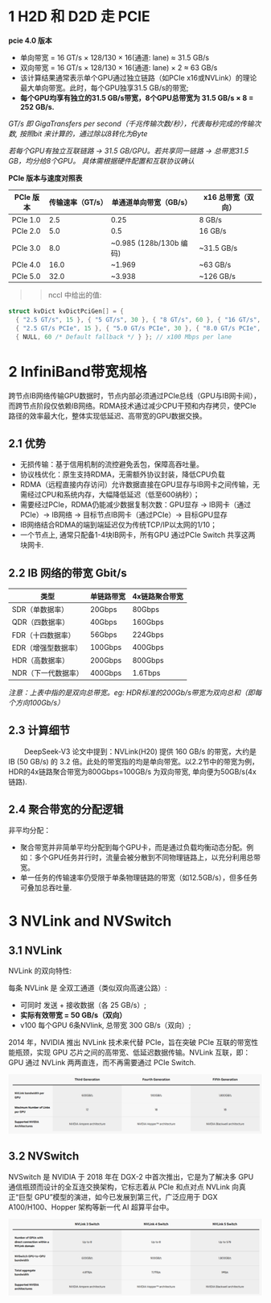 # 1 H2D 和 D2D 走 PCIE

**pcie 4.0 版本**

- 单向带宽 = 16 GT/s × 128/130 × 16(通道: lane) ≈ 31.5 GB/s
- 双向带宽 = 16 GT/s × 128/130 × 16(通道: lane) × 2 ≈ 63 GB/s
- 该计算结果通常表示单个GPU通过独立链路（如PCIe x16或NVLink）的理论最大单向带宽。此时，每个GPU独享31.5 GB/s的带宽;
- **每个GPU均享有独立的31.5 GB/s带宽，8个GPU总带宽为 31.5 GB/s × 8 = 252 GB/s.**

*GT/s 即 GigaTransfers per second（千兆传输次数/秒），代表每秒完成的传输次数, 按照bit 来计算的，通过除以8转化为Byte* <br>

*若每个GPU有独立互联链路 → 31.5 GB/GPU。若共享同一链路 → 总带宽31.5 GB，均分给8个GPU。 具体需根据硬件配置和互联协议确认* <br>

**PCIe 版本与速度对照表**

| PCIe 版本   | 传输速率（GT/s） | 单通道单向带宽（GB/s）                 | x16 总带宽（双向） |
|------------|------------------|---------------------------------------|--------------------|
| PCIe 1.0   | 2.5              | 0.25                                  | 8 GB/s             |
| PCIe 2.0   | 5.0              | 0.5                                   | 16 GB/s            |
| PCIe 3.0   | 8.0              | ~0.985 (128b/130b 编码)               | ~31.5 GB/s         |
| PCIe 4.0   | 16.0             | ~1.969                                | ~63 GB/s           |
| PCIe 5.0   | 32.0             | ~3.938                                | ~126 GB/s          |

>> nccl 中给出的值:
```c++
struct kvDict kvDictPciGen[] = {
  { "2.5 GT/s", 15 }, { "5 GT/s", 30 }, { "8 GT/s", 60 }, { "16 GT/s", 120 }, { "32 GT/s", 240 }, /* Kernel 5.6 and earlier */
  { "2.5 GT/s PCIe", 15 }, { "5.0 GT/s PCIe", 30 }, { "8.0 GT/s PCIe", 60 }, { "16.0 GT/s PCIe", 120 }, { "32.0 GT/s PCIe", 240 }, { "64.0 GT/s PCIe", 480 },
  { NULL, 60 /* Default fallback */ } }; // x100 Mbps per lane
```


# 2 InfiniBand带宽规格

跨节点IB网络传输GPU数据时，节点内部必须通过PCIe总线（GPU与IB网卡间），而跨节点阶段仅依赖IB网络。RDMA技术通过减少CPU干预和内存拷贝，使PCIe路径的效率最大化，整体实现低延迟、高带宽的GPU数据交换。

## 2.1 优势
- 无损传输：基于信用机制的流控避免丢包，保障高吞吐量。
- 协议栈优化：原生支持RDMA，无需额外协议封装，降低CPU负载
- RDMA（远程直接内存访问）允许数据直接在GPU显存与IB网卡之间传输，无需经过CPU和系统内存，大幅降低延迟（低至600纳秒）；
- 需要经过PCIe，RDMA仍能减少数据复制次数：GPU显存 → IB网卡（通过PCIe）→ IB网络 → 目标节点IB网卡（通过PCIe）→ 目标GPU显存
- IB网络结合RDMA的端到端延迟仅为传统TCP/IP以太网的1/10；
- 一个节点上, 通常只配备1-4块IB网卡，所有GPU 通过PCIe Switch 共享这两块网卡.

## 2.2 IB 网络的带宽 Gbit/s
| 类型       | 单链路带宽   | 4x链路聚合带宽 |
|------------|--------------|----------------|
| SDR（单数据率） | 20Gbps       | 80Gbps         |
| QDR（四数据率） | 40Gbps       | 160Gbps        |
| FDR（十四数据率） | 56Gbps       | 224Gbps        |
| EDR（增强型数据率） | 100Gbps      | 400Gbps        |
| HDR（高数据率） | 200Gbps      | 800Gbps        |
| NDR（下一代数据率） | 400Gbps      | 1.6Tbps        |

*注意：上表中指的是双向总带宽。eg: HDR标准的200Gb/s带宽为双向总和（即每个方向100Gb/s）*

## 2.3 计算细节

&nbsp;&nbsp;&nbsp;&nbsp;&nbsp;&nbsp;&nbsp;&nbsp;DeepSeek-V3 论文中提到：NVLink(H20) 提供 160 GB/s 的带宽，大约是 IB (50 GB/s) 的 3.2 倍。此处的带宽指的均是单向带宽。以2.2节中的带宽为例，HDR的4x链路聚合带宽为800Gbps=100GB/s 为双向带宽, 单向便为50GB/s(4x链路). <br>

## 2.4 聚合带宽的分配逻辑
非平均分配：
- 聚合带宽并非简单平均分配到每个GPU卡，而是通过负载均衡动态分配。例如：多个GPU任务并行时，流量会被分散到不同物理链路上，以充分利用总带宽。<br>
- 单一任务的传输速率仍受限于单条物理链路的带宽（如12.5GB/s），但多任务可叠加总吞吐量. <br>

# 3 NVLink and NVSwitch

## 3.1 NVLink
NVLink 的双向特性: <br>

每条 NVLink 是 全双工通道（类似双向高速公路）: <br>
- 可同时 发送 + 接收数据（各 25 GB/s）;
- **实际有效带宽 = 50 GB/s（双向）**
- v100 每个GPU 6条NVlink, 总带宽 300 GB/s（双向）;

2014 年，NVIDIA 推出 NVLink 技术来代替 PCIe，旨在突破 PCIe 互联的带宽性能瓶颈，实现 GPU 芯片之间的高带宽、低延迟数据传输。NVLink 互联，即：GPU 通过 NVLink 两两直连，而不再需要通过 PCIe Switch.

![nvlink bandwidth](images/image-1.png)


## 3.2 NVSwitch
NVSwitch 是 NVIDIA 于 2018 年在 DGX-2 中首次推出，它是为了解决多 GPU 通信瓶颈而设计的全互连交换架构，它标志着从 PCIe 和点对点 NVLink 向真正“巨型 GPU”模型的演进，如今已发展到第三代，广泛应用于 DGX A100/H100、Hopper 架构等新一代 AI 超算平台中。

![nvswitch bandwidth](images/image-2.png)